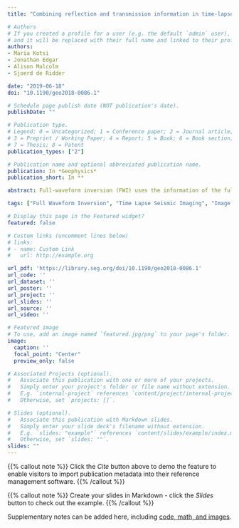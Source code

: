 ```yaml
---
title: "Combining reflection and transmission information in time-lapse velocity inversion: A new hybrid approach"

# Authors
# If you created a profile for a user (e.g. the default `admin` user), write the username (folder name) here 
# and it will be replaced with their full name and linked to their profile.
authors:
- Maria Kotsi
- Jonathan Edgar
- Alison Malcolm
- Sjoerd de Ridder

date: "2019-06-18"
doi: "10.1190/geo2018-0086.1"

# Schedule page publish date (NOT publication's date).
publishDate: ""

# Publication type.
# Legend: 0 = Uncategorized; 1 = Conference paper; 2 = Journal article;
# 3 = Preprint / Working Paper; 4 = Report; 5 = Book; 6 = Book section;
# 7 = Thesis; 8 = Patent
publication_types: ["2"]

# Publication name and optional abbreviated publication name.
publication: In *Geophysics*
publication_short: In **

abstract: Full-waveform inversion (FWI) uses the information of the full wavefield to deliver high-resolution images of the subsurface. Conventional time-lapse FWI primarily uses the transmitted component (diving waves) of the wavefield to reconstruct the low-wavenumber component of the velocity model. This requires large-offset surveys and low-frequency data. When the target of interest is deep, diving waves cannot reach the target and FWI will be dominated by the reflected component of the wavefield. Consequently, the retrieved model resembles a least-squares migration instead of a velocity model. Image-domain methods, especially image-domain wavefield tomography (IDWT), have been developed to obtain a model of time-lapse velocity changes in deeper targets using reflected waves. The method is able to recover models of deep targets. However, it also tends to obtain smeared time-lapse velocity changes. We have developed a form of time-lapse waveform inversion that we call dual-domain time-lapse waveform inversion (DDWI), whose objective function joins FWI and IDWT, combining information from the diving waves in the data-domain FWI term with information from the reflected waves in the image-domain IDWT term. During the nonlinear inversion, the velocity model is updated using constraints from both terms simultaneously. Similar to sequential time-lapse waveform inversion, we start the time-lapse inversion from a baseline model recovered with FWI. We test DDWI on a variety of synthetic models of increasing complexity and find that it can recover time-lapse velocity changes more accurately than when both methods are used independently or sequentially.

tags: ["Full Waveform Inversion", "Time Lapse Seismic Imaging", "Image Domain Waveform Inversion",  "Controlled source seismology"]

# Display this page in the Featured widget?
featured: false

# Custom links (uncomment lines below)
# links:
# - name: Custom Link
#   url: http://example.org

url_pdf: 'https://library.seg.org/doi/10.1190/geo2018-0086.1'
url_code: ''
url_dataset: ''
url_poster: ''
url_project: ''
url_slides: ''
url_source: ''
url_video: ''

# Featured image
# To use, add an image named `featured.jpg/png` to your page's folder. 
image:
  caption: ''
  focal_point: "Center"
  preview_only: false

# Associated Projects (optional).
#   Associate this publication with one or more of your projects.
#   Simply enter your project's folder or file name without extension.
#   E.g. `internal-project` references `content/project/internal-project/index.md`.
#   Otherwise, set `projects: []`.

# Slides (optional).
#   Associate this publication with Markdown slides.
#   Simply enter your slide deck's filename without extension.
#   E.g. `slides: "example"` references `content/slides/example/index.md`.
#   Otherwise, set `slides: ""`.
slides: ""
---
```


{{% callout note %}}
Click the *Cite* button above to demo the feature to enable visitors to import publication metadata into their reference management software.
{{% /callout %}}

{{% callout note %}}
Create your slides in Markdown - click the *Slides* button to check out the example.
{{% /callout %}}

Supplementary notes can be added here, including [code, math, and images](https://wowchemy.com/docs/writing-markdown-latex/).
